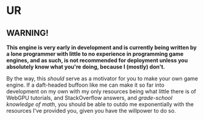 # UR
## WARNING!
**This engine is very early in development and is currently being written by a lone programmer with little to no experience in programming game engines, and as such, is not recommended for deployment unless you absolutely know what you're doing, because I (mostly) don't.**

By the way, this *should* serve as a motivator for you to make your own game engine. If a daft-headed buffoon like me can make it so far into development on my own with my only resources being what little there is of WebGPU tutorials, and StackOverflow answers, and *grade-school knowledge of math*, you should be able to outdo me exponentially with the resources I've provided you, given you have the willpower to do so.
